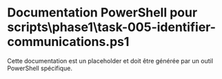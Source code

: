 # Documentation PowerShell pour scripts\phase1\task-005-identifier-communications.ps1

Cette documentation est un placeholder et doit être générée par un outil PowerShell spécifique.
